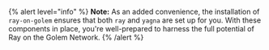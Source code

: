 {% alert level="info" %}
**Note:** As an added convenience, the installation of `ray-on-golem` ensures that both `ray` and `yagna` are set up for you. With these components in place, you're well-prepared to harness the full potential of Ray on the Golem Network.
{% /alert %}
